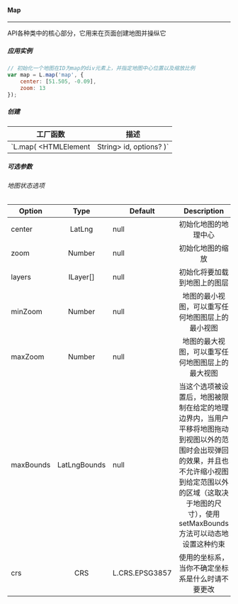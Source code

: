 #### Map
***
API各种类中的核心部分，它用来在页面创建地图并操纵它      

##### 应用实例
```javascript
// 初始化一个地图在ID为map的div元素上，并指定地图中心位置以及缩放比例
var map = L.map('map', {
    center: [51.505, -0.09],
    zoom: 13
});
```
##### 创建

|工厂函数|描述|
|---|:---:|
|`L.map( <HTMLElement|String> id, options? )`|通过div元素和带有地图选项的描述的文字对象来实例化一个地图对象，其中文字对象是可选的|

##### 可选参数
###### 地图状态选项
|Option|Type|Default|Description|
|---|:---:|---|:---:|
|center|LatLng|null|初始化地图的地理中心|
|zoom|Number|null|初始化地图的缩放|
|layers|ILayer[]|null|初始化将要加载到地图上的图层|
|minZoom|Number|null|地图的最小视图，可以重写任何地图图层上的最小视图|
|maxZoom|Number|null|地图的最大视图，可以重写任何地图图层上的最大视图|
|maxBounds|LatLngBounds|null|当这个选项被设置后，地图被限制在给定的地理边界内，当用户平移将地图拖动到视图以外的范围时会出现弹回的效果，并且也不允许缩小视图到给定范围以外的区域（这取决于地图的尺寸），使用setMaxBounds方法可以动态地设置这种约束|
|crs|CRS|L.CRS.EPSG3857|使用的坐标系，当你不确定坐标系是什么时请不要更改|

